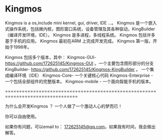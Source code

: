# Kingmos
Kingmos is a os,include mini kernel, gui, driver, IDE ...。
Kingmos 是一个嵌入式操作系统，包括微内核，图形窗口系统，设备管理及其各种驱动，KingBuilder（编译开发环境，IDE）。
Kingmos 是多进程，多线程系统。
Kingmos 包括许多基于手机的应用。
Kingmos 最初在ARM 上完成开发完成。
Kingmos 第一版，开始于1998年。

Kingmos 包括多个版本，其中：
Kingmos-GUI- https://github.com/172625145/Kingmos-GUI 。一个主要包含图形部分的分支
KingBuilder- https://github.com/172625145/Kingmos-KingBuilder 。 一个集成编译环境（IDE）
Kingmos-Core- 一个关键核心代码
Kingmos-Enterprise - 一个包括全部组件的完整版本。
Kingmos-mobile - 一个面向智能手机的版本。

================================================================================

为什么会开发Kingmos ？ 一个人做了一个激动人心的梦而已！

你可以自由使用。

如果你有问题，可以email to： 172625145@qq.com。如果我有时间，我会做出解答。

